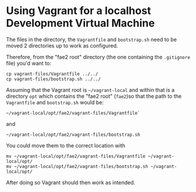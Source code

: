 # Using Vagrant for a localhost Development Virtual Machine

The files in the directory, the `Vagrantfile` and `bootstrap.sh` need to be moved 2 directories up to work as configured.

Therefore, from the "fae2 root" directory (the one containing the `.gitignore` file) you'd want to:
```
cp vagrant-files/Vagrantfile ../../
cp vagrant-files/bootstrap.sh ../../
```

Assuming that the Vagrant root is `~/vagrant-local` and within that is a directory `opt` which contains the "fae2 root" (`fae2`)so that the path to the `Vagrantfile` and `bootstrap.sh` would be: 

```
~/vagrant-local/opt/fae2/vagrant-files/Vagrantfile`
```
and
```
~/vagrant-local/opt/fae2/vagrant-files/bootstrap.sh
```

You could move them to the correct location with
```
mv ~/vagrant-local/opt/fae2/vagrant-files/Vagrantfile ~/vagrant-local/opt/
mv ~/vagrant-local/opt/fae2/vagrant-files/bootstrap.sh ~/vagrant-local/opt/
```

After doing so Vagrant should then work as intended.
